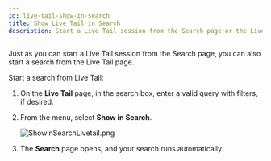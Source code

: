```yaml
---
id: live-tail-show-in-search
title: Show Live Tail in Search
description: Start a Live Tail session from the Search page or the Live Tail page.
---
```



Just as you can start a Live Tail session from the Search page, you can also start a search from the Live Tail page.

Start a search from Live Tail:

1. On the **Live Tail** page, in the search box, enter a valid query with filters, if desired.
1. From the menu, select **Show in Search**.   

    ![ShowinSearchLivetail.png](/img/search/livetail/ShowinSearchLivetail.png)

1. The **Search** page opens, and your search runs automatically.
